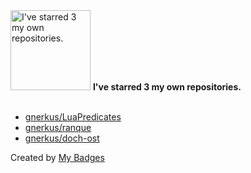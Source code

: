 <img src="https://my-badges.github.io/my-badges/self-star.png" alt="I&apos;ve starred 3 my own repositories." title="I&apos;ve starred 3 my own repositories." width="128">
<strong>I&apos;ve starred 3 my own repositories.</strong>
<br><br>

- <a href="https://github.com/gnerkus/LuaPredicates">gnerkus/LuaPredicates</a>
- <a href="https://github.com/gnerkus/ranque">gnerkus/ranque</a>
- <a href="https://github.com/gnerkus/doch-ost">gnerkus/doch-ost</a>


Created by <a href="https://github.com/my-badges/my-badges">My Badges</a>